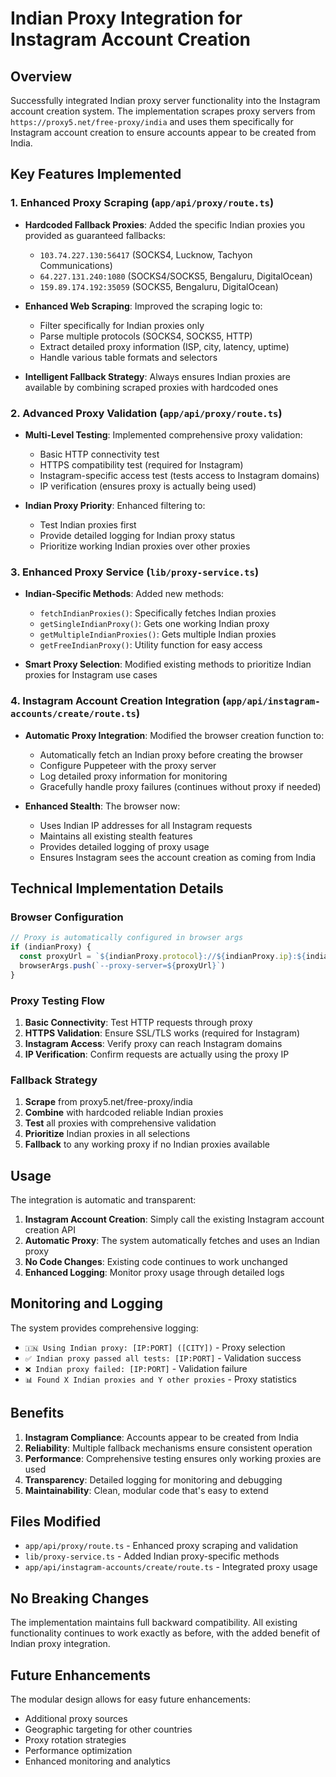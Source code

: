 # Indian Proxy Integration for Instagram Account Creation

## Overview

Successfully integrated Indian proxy server functionality into the Instagram account creation system. The implementation scrapes proxy servers from `https://proxy5.net/free-proxy/india` and uses them specifically for Instagram account creation to ensure accounts appear to be created from India.

## Key Features Implemented

### 1. Enhanced Proxy Scraping (`app/api/proxy/route.ts`)

- **Hardcoded Fallback Proxies**: Added the specific Indian proxies you provided as guaranteed fallbacks:
  - `103.74.227.130:56417` (SOCKS4, Lucknow, Tachyon Communications)
  - `64.227.131.240:1080` (SOCKS4/SOCKS5, Bengaluru, DigitalOcean)
  - `159.89.174.192:35059` (SOCKS5, Bengaluru, DigitalOcean)

- **Enhanced Web Scraping**: Improved the scraping logic to:
  - Filter specifically for Indian proxies only
  - Parse multiple protocols (SOCKS4, SOCKS5, HTTP)
  - Extract detailed proxy information (ISP, city, latency, uptime)
  - Handle various table formats and selectors

- **Intelligent Fallback Strategy**: Always ensures Indian proxies are available by combining scraped proxies with hardcoded ones

### 2. Advanced Proxy Validation (`app/api/proxy/route.ts`)

- **Multi-Level Testing**: Implemented comprehensive proxy validation:
  - Basic HTTP connectivity test
  - HTTPS compatibility test (required for Instagram)
  - Instagram-specific access test (tests access to Instagram domains)
  - IP verification (ensures proxy is actually being used)

- **Indian Proxy Priority**: Enhanced filtering to:
  - Test Indian proxies first
  - Provide detailed logging for Indian proxy status
  - Prioritize working Indian proxies over other proxies

### 3. Enhanced Proxy Service (`lib/proxy-service.ts`)

- **Indian-Specific Methods**: Added new methods:
  - `fetchIndianProxies()`: Specifically fetches Indian proxies
  - `getSingleIndianProxy()`: Gets one working Indian proxy
  - `getMultipleIndianProxies()`: Gets multiple Indian proxies
  - `getFreeIndianProxy()`: Utility function for easy access

- **Smart Proxy Selection**: Modified existing methods to prioritize Indian proxies for Instagram use cases

### 4. Instagram Account Creation Integration (`app/api/instagram-accounts/create/route.ts`)

- **Automatic Proxy Integration**: Modified the browser creation function to:
  - Automatically fetch an Indian proxy before creating the browser
  - Configure Puppeteer with the proxy server
  - Log detailed proxy information for monitoring
  - Gracefully handle proxy failures (continues without proxy if needed)

- **Enhanced Stealth**: The browser now:
  - Uses Indian IP addresses for all Instagram requests
  - Maintains all existing stealth features
  - Provides detailed logging of proxy usage
  - Ensures Instagram sees the account creation as coming from India

## Technical Implementation Details

### Browser Configuration
```javascript
// Proxy is automatically configured in browser args
if (indianProxy) {
  const proxyUrl = `${indianProxy.protocol}://${indianProxy.ip}:${indianProxy.port}`
  browserArgs.push(`--proxy-server=${proxyUrl}`)
}
```

### Proxy Testing Flow
1. **Basic Connectivity**: Test HTTP requests through proxy
2. **HTTPS Validation**: Ensure SSL/TLS works (required for Instagram)
3. **Instagram Access**: Verify proxy can reach Instagram domains
4. **IP Verification**: Confirm requests are actually using the proxy IP

### Fallback Strategy
1. **Scrape** from proxy5.net/free-proxy/india
2. **Combine** with hardcoded reliable Indian proxies
3. **Test** all proxies with comprehensive validation
4. **Prioritize** Indian proxies in all selections
5. **Fallback** to any working proxy if no Indian proxies available

## Usage

The integration is automatic and transparent:

1. **Instagram Account Creation**: Simply call the existing Instagram account creation API
2. **Automatic Proxy**: The system automatically fetches and uses an Indian proxy
3. **No Code Changes**: Existing code continues to work unchanged
4. **Enhanced Logging**: Monitor proxy usage through detailed logs

## Monitoring and Logging

The system provides comprehensive logging:
- `🇮🇳 Using Indian proxy: [IP:PORT] ([CITY])` - Proxy selection
- `✅ Indian proxy passed all tests: [IP:PORT]` - Validation success
- `❌ Indian proxy failed: [IP:PORT]` - Validation failure
- `📊 Found X Indian proxies and Y other proxies` - Proxy statistics

## Benefits

1. **Instagram Compliance**: Accounts appear to be created from India
2. **Reliability**: Multiple fallback mechanisms ensure consistent operation
3. **Performance**: Comprehensive testing ensures only working proxies are used
4. **Transparency**: Detailed logging for monitoring and debugging
5. **Maintainability**: Clean, modular code that's easy to extend

## Files Modified

- `app/api/proxy/route.ts` - Enhanced proxy scraping and validation
- `lib/proxy-service.ts` - Added Indian proxy-specific methods
- `app/api/instagram-accounts/create/route.ts` - Integrated proxy usage

## No Breaking Changes

The implementation maintains full backward compatibility. All existing functionality continues to work exactly as before, with the added benefit of Indian proxy integration.

## Future Enhancements

The modular design allows for easy future enhancements:
- Additional proxy sources
- Geographic targeting for other countries
- Proxy rotation strategies
- Performance optimization
- Enhanced monitoring and analytics